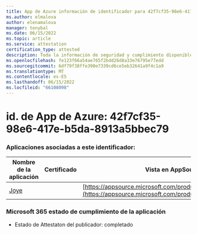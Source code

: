 ```yaml
---
title: App de Azure información de identificador para 42f7cf35-98e6-417e-b5da-8913a5bbec79
ms.author: elmalova
author: elenamalova
manager: tonybal
ms.date: 06/15/2022
ms.topic: article
ms.service: attestation
certification_type: attested
description: Toda la información de seguridad y cumplimiento disponible para 42f7cf35-98e6-417e-b5da-8913a5bbec79.
ms.openlocfilehash: fe123f66a54ae765f2bdd26d8a33e76795e77edd
ms.sourcegitcommit: 6df79f38ffe390e7339cd6ce5eb32641a9f4c1a9
ms.translationtype: MT
ms.contentlocale: es-ES
ms.lasthandoff: 06/15/2022
ms.locfileid: "66108098"
---
```

# <a name="azure-app-id-42f7cf35-98e6-417e-b5da-8913a5bbec79"></a>id. de App de Azure: 42f7cf35-98e6-417e-b5da-8913a5bbec79


### <a name="apps-associated-with-this-id"></a>Aplicaciones asociadas a este identificador:
| **Nombre de la aplicación** | **Certificado** | **Vista en AppSource** |
|--------------|---------------|-----------------------|
| [Joye](../forward/WA200003413.md) |  | [https://appsource.microsoft.com/product/office/WA200003413](https://appsource.microsoft.com/product/office/WA200003413) |

### <a name="microsoft-365-app-compliance-status"></a>Microsoft 365 estado de cumplimiento de la aplicación
- Estado de Attestaton del publicador: completado
